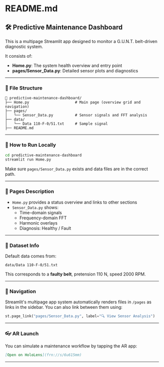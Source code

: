 # README.md

## 🛠️ Predictive Maintenance Dashboard
This is a multipage Streamlit app designed to monitor a G.U.N.T. belt-driven diagnostic system.

It consists of:
- **Home.py**: The system health overview and entry point
- **pages/Sensor_Data.py**: Detailed sensor plots and diagnostics

---

### 🧭 File Structure
```
📁 predictive-maintenance-dashboard/
├── Home.py                     # Main page (overview grid and navigation)
├── pages/
│   └── Sensor_Data.py          # Sensor signals and FFT analysis
├── data/
│   └── Data 110-F-0/51.txt     # Sample signal
├── README.md
```

---

### 🚀 How to Run Locally
```bash
cd predictive-maintenance-dashboard
streamlit run Home.py
```

Make sure `pages/Sensor_Data.py` exists and data files are in the correct path.

---

### 🧪 Pages Description
- `Home.py` provides a status overview and links to other sections
- `Sensor_Data.py` shows:
  - Time-domain signals
  - Frequency-domain FFT
  - Harmonic overlays
  - Diagnosis: Healthy / Fault

---

### 🧠 Dataset Info
Default data comes from:
```
data/Data 110-F-0/51.txt
```
This corresponds to a **faulty belt**, pretension 110 N, speed 2000 RPM.

---

### 🔗 Navigation
Streamlit's multipage app system automatically renders files in `/pages` as links in the sidebar. You can also link between them using:
```python
st.page_link("pages/Sensor_Data.py", label="🔍 View Sensor Analysis")
```

---

### 👓 AR Launch
You can simulate a maintenance workflow by tapping the AR app:
```markdown
[Open on HoloLens](frn://s/6u615mm)
```
---